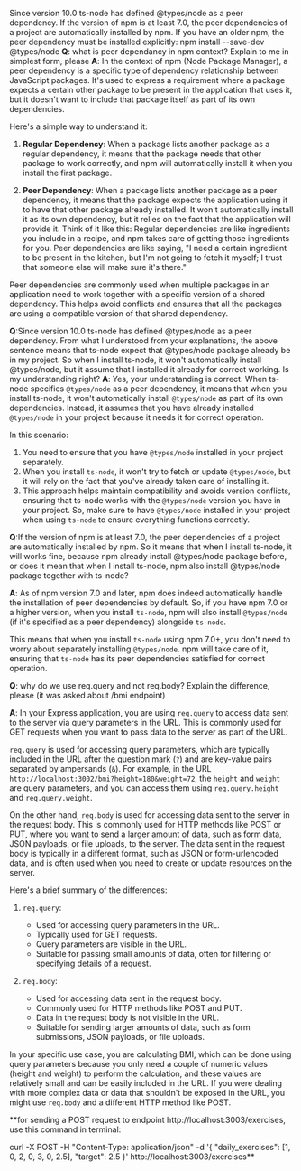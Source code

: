 Since version 10.0 ts-node has defined @types/node as a peer dependency. If the version of npm is at least 7.0, the peer dependencies of a project are automatically installed by npm. If you have an older npm, the peer dependency must be installed explicitly:
npm install --save-dev @types/node
**Q**: what is peer dependancy in npm context? Explain to me in simplest form, please
**A**: In the context of npm (Node Package Manager), a peer dependency is a specific type of dependency relationship between JavaScript packages. It's used to express a requirement where a package expects a certain other package to be present in the application that uses it, but it doesn't want to include that package itself as part of its own dependencies.

Here's a simple way to understand it:

1. **Regular Dependency**: When a package lists another package as a regular dependency, it means that the package needs that other package to work correctly, and npm will automatically install it when you install the first package.

2. **Peer Dependency**: When a package lists another package as a peer dependency, it means that the package expects the application using it to have that other package already installed. It won't automatically install it as its own dependency, but it relies on the fact that the application will provide it.
Think of it like this: Regular dependencies are like ingredients you include in a recipe, and npm takes care of getting those ingredients for you. Peer dependencies are like saying, "I need a certain ingredient to be present in the kitchen, but I'm not going to fetch it myself; I trust that someone else will make sure it's there."

Peer dependencies are commonly used when multiple packages in an application need to work together with a specific version of a shared dependency. This helps avoid conflicts and ensures that all the packages are using a compatible version of that shared dependency.

**Q**:Since version 10.0 ts-node has defined @types/node as a peer dependency.
From what I understood from your explanations, the above sentence means that ts-node expect  that @types/node package already be in my project. So when I install ts-node, it won't automatically install @types/node, but it assume that I installed it already for correct working. Is my understanding right?
**A**: Yes, your understanding is correct. When ts-node specifies `@types/node` as a peer dependency, it means that when you install ts-node, it won't automatically install `@types/node` as part of its own dependencies. Instead, it assumes that you have already installed `@types/node` in your project because it needs it for correct operation.

In this scenario:

1. You need to ensure that you have `@types/node` installed in your project separately.
2. When you install `ts-node`, it won't try to fetch or update `@types/node`, but it will rely on the fact that you've already taken care of installing it.
3. This approach helps maintain compatibility and avoids version conflicts, ensuring that ts-node works with the `@types/node` version you have in your project.
So, make sure to have `@types/node` installed in your project when using `ts-node` to ensure everything functions correctly.

**Q**:If the version of npm is at least 7.0, the peer dependencies of a project are automatically installed by npm.
So it means that when I install ts-node, it will works fine, because npm already install @types/node package before, or does it mean that when I install ts-node, npm also install @types/node package together with ts-node?

**A**: As of npm version 7.0 and later, npm does indeed automatically handle the installation of peer dependencies by default. So, if you have npm 7.0 or a higher version, when you install `ts-node`, npm will also install `@types/node` (if it's specified as a peer dependency) alongside `ts-node`.

This means that when you install `ts-node` using npm 7.0+, you don't need to worry about separately installing `@types/node`. npm will take care of it, ensuring that `ts-node` has its peer dependencies satisfied for correct operation.

**Q**: why do we use req.query and not req.body? Explain the difference, please (it was asked about /bmi endpoint)

**A**: In your Express application, you are using `req.query` to access data sent to the server via query parameters in the URL. This is commonly used for GET requests when you want to pass data to the server as part of the URL.

`req.query` is used for accessing query parameters, which are typically included in the URL after the question mark (`?`) and are key-value pairs separated by ampersands (`&`). For example, in the URL `http://localhost:3002/bmi?height=180&weight=72`, the `height` and `weight` are query parameters, and you can access them using `req.query.height` and `req.query.weight`.

On the other hand, `req.body` is used for accessing data sent to the server in the request body. This is commonly used for HTTP methods like POST or PUT, where you want to send a larger amount of data, such as form data, JSON payloads, or file uploads, to the server. The data sent in the request body is typically in a different format, such as JSON or form-urlencoded data, and is often used when you need to create or update resources on the server.

Here's a brief summary of the differences:

1. `req.query`:
   - Used for accessing query parameters in the URL.
   - Typically used for GET requests.
   - Query parameters are visible in the URL.
   - Suitable for passing small amounts of data, often for filtering or specifying details of a request.

2. `req.body`:
   - Used for accessing data sent in the request body.
   - Commonly used for HTTP methods like POST and PUT.
   - Data in the request body is not visible in the URL.
   - Suitable for sending larger amounts of data, such as form submissions, JSON payloads, or file uploads.

In your specific use case, you are calculating BMI, which can be done using query parameters because you only need a couple of numeric values (height and weight) to perform the calculation, and these values are relatively small and can be easily included in the URL. If you were dealing with more complex data or data that shouldn't be exposed in the URL, you might use `req.body` and a different HTTP method like POST.

**for sending a POST request to endpoint http://localhost:3003/exercises, use this command in terminal:

curl -X POST -H "Content-Type: application/json" -d '{
  "daily_exercises": [1, 0, 2, 0, 3, 0, 2.5],
  "target": 2.5
}' http://localhost:3003/exercises**